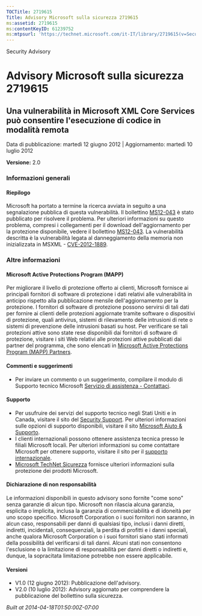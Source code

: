 ```yaml
---
TOCTitle: 2719615
Title: Advisory Microsoft sulla sicurezza 2719615
ms:assetid: 2719615
ms:contentKeyID: 61239752
ms:mtpsurl: 'https://technet.microsoft.com/it-IT/library/2719615(v=Security.10)'
---
```


Security Advisory

Advisory Microsoft sulla sicurezza 2719615
==========================================

Una vulnerabilità in Microsoft XML Core Services può consentire l'esecuzione di codice in modalità remota
---------------------------------------------------------------------------------------------------------

Data di pubblicazione: martedì 12 giugno 2012 | Aggiornamento: martedì 10 luglio 2012

**Versione:** 2.0

### Informazioni generali

#### Riepilogo

Microsoft ha portato a termine la ricerca avviata in seguito a una segnalazione pubblica di questa vulnerabilità. Il bollettino [MS12-043](http://go.microsoft.com/fwlink/?linkid=254824) è stato pubblicato per risolvere il problema. Per ulteriori informazioni su questo problema, compresi i collegamenti per il download dell'aggiornamento per la protezione disponibile, vedere il bollettino [MS12-043](http://go.microsoft.com/fwlink/?linkid=254824). La vulnerabilità descritta è la vulnerabilità legata al danneggiamento della memoria non inizializzata in MSXML - [CVE-2012-1889](http://www.cve.mitre.org/cgi-bin/cvename.cgi?name=cve-2012-1889).

### Altre informazioni

#### Microsoft Active Protections Program (MAPP)

Per migliorare il livello di protezione offerto ai clienti, Microsoft fornisce ai principali fornitori di software di protezione i dati relativi alle vulnerabilità in anticipo rispetto alla pubblicazione mensile dell'aggiornamento per la protezione. I fornitori di software di protezione possono servirsi di tali dati per fornire ai clienti delle protezioni aggiornate tramite software o dispositivi di protezione, quali antivirus, sistemi di rilevamento delle intrusioni di rete o sistemi di prevenzione delle intrusioni basati su host. Per verificare se tali protezioni attive sono state rese disponibili dai fornitori di software di protezione, visitare i siti Web relativi alle protezioni attive pubblicati dai partner del programma, che sono elencati in [Microsoft Active Protections Program (MAPP) Partners](http://go.microsoft.com/fwlink/?linkid=215201).

#### Commenti e suggerimenti

-   Per inviare un commento o un suggerimento, compilare il modulo di Supporto tecnico Microsoft [Servizio di assistenza - Contattaci](https://support.microsoft.com/common/survey.aspx?scid=sw;en;1257&showpage=1&ws=technet&sd=tech).

#### Supporto

-   Per usufruire dei servizi del supporto tecnico negli Stati Uniti e in Canada, visitare il sito del [Security Support](https://consumersecuritysupport.microsoft.com/default.aspx?mkt=it-it). Per ulteriori informazioni sulle opzioni di supporto disponibili, visitare il sito [Microsoft Aiuto &amp; Supporto](http://support.microsoft.com/?ln=it).
-   I clienti internazionali possono ottenere assistenza tecnica presso le filiali Microsoft locali. Per ulteriori informazioni su come contattare Microsoft per ottenere supporto, visitare il sito per il [supporto internazionale](http://support.microsoft.com/common/international.aspx).
-   [Microsoft TechNet Sicurezza](http://technet.microsoft.com/it-it/security/default.aspx) fornisce ulteriori informazioni sulla protezione dei prodotti Microsoft.

#### Dichiarazione di non responsabilità

Le informazioni disponibili in questo advisory sono fornite "come sono" senza garanzie di alcun tipo. Microsoft non rilascia alcuna garanzia, esplicita o implicita, inclusa la garanzia di commerciabilità e di idoneità per uno scopo specifico. Microsoft Corporation o i suoi fornitori non saranno, in alcun caso, responsabili per danni di qualsiasi tipo, inclusi i danni diretti, indiretti, incidentali, consequenziali, la perdita di profitti e i danni speciali, anche qualora Microsoft Corporation o i suoi fornitori siano stati informati della possibilità del verificarsi di tali danni. Alcuni stati non consentono l'esclusione o la limitazione di responsabilità per danni diretti o indiretti e, dunque, la sopracitata limitazione potrebbe non essere applicabile.

#### Versioni

-   V1.0 (12 giugno 2012): Pubblicazione dell'advisory.
-   V2.0 (10 luglio 2012): Advisory aggiornato per comprendere la pubblicazione del bollettino sulla sicurezza.

*Built at 2014-04-18T01:50:00Z-07:00*
